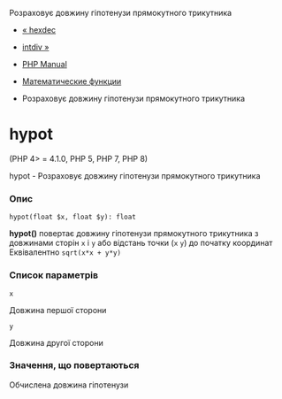 Розраховує довжину гіпотенузи прямокутного трикутника

-   [« hexdec](function.hexdec.html)
    
-   [intdiv »](function.intdiv.html)
    
-   [PHP Manual](index.html)
    
-   [Математические функции](ref.math.html)
    
-   Розраховує довжину гіпотенузи прямокутного трикутника
    

# hypot

(PHP 4> = 4.1.0, PHP 5, PHP 7, PHP 8)

hypot - Розраховує довжину гіпотенузи прямокутного трикутника

### Опис

```methodsynopsis
hypot(float $x, float $y): float
```

**hypot()** повертає довжину гіпотенузи прямокутного трикутника з довжинами сторін `x` і `y` або відстань точки (`x` `y`) до початку координат Еквівалентно `sqrt(x*x + y*y)`

### Список параметрів

`x`

Довжина першої сторони

`y`

Довжина другої сторони

### Значення, що повертаються

Обчислена довжина гіпотенузи